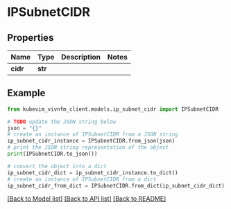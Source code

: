 # IPSubnetCIDR


## Properties

Name | Type | Description | Notes
------------ | ------------- | ------------- | -------------
**cidr** | **str** |  | 

## Example

```python
from kubevim_vivnfm_client.models.ip_subnet_cidr import IPSubnetCIDR

# TODO update the JSON string below
json = "{}"
# create an instance of IPSubnetCIDR from a JSON string
ip_subnet_cidr_instance = IPSubnetCIDR.from_json(json)
# print the JSON string representation of the object
print(IPSubnetCIDR.to_json())

# convert the object into a dict
ip_subnet_cidr_dict = ip_subnet_cidr_instance.to_dict()
# create an instance of IPSubnetCIDR from a dict
ip_subnet_cidr_from_dict = IPSubnetCIDR.from_dict(ip_subnet_cidr_dict)
```
[[Back to Model list]](../README.md#documentation-for-models) [[Back to API list]](../README.md#documentation-for-api-endpoints) [[Back to README]](../README.md)


